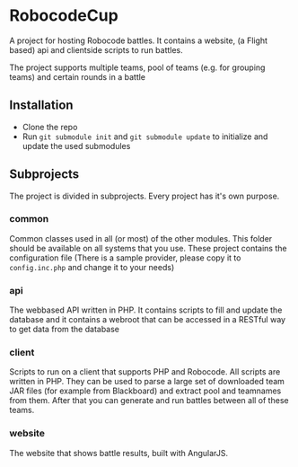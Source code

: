 # RobocodeCup
A project for hosting Robocode battles. It contains a website, (a Flight based) api and clientside scripts to run battles. 

The project supports multiple teams, pool of teams (e.g. for grouping teams) and certain rounds in a battle

## Installation
- Clone the repo
- Run ```git submodule init``` and ```git submodule update``` to initialize and update the used submodules

## Subprojects
The project is divided in subprojects. Every project has it's own purpose.

### common
Common classes used in all (or most) of the other modules. This folder should be available on all systems that you use.
These project contains the configuration file (There is a sample provider, please copy it to ```config.inc.php``` and change it to your needs)

### api
The webbased API written in PHP. It contains scripts to fill and update the database and it contains a webroot
that can be accessed in a RESTful way to get data from the database

### client
Scripts to run on a client that supports PHP and Robocode. All scripts are written in PHP. They can be used to parse a large set of downloaded team JAR files
(for example from Blackboard) and extract pool and teamnames from them. After that you can generate and run battles between all of these teams.

### website
The website that shows battle results, built with AngularJS.


